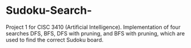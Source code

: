 # Sudoku-Search-
Project 1 for CISC 3410 (Artificial Intelligence). Implementation of four searches DFS, BFS, DFS with pruning, and BFS with pruning, which are used to find the correct Sudoku board. 
